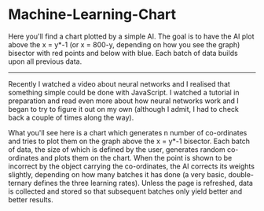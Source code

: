 # Machine-Learning-Chart
Here you'll find a chart plotted by a simple AI. The goal is to have the AI plot above the x = y*-1 (or x = 800-y, depending on how you see the graph) bisector with red points and below with blue. Each batch of data builds upon all previous data.

-----

Recently I watched a video about neural networks and I realised that something simple could be done with JavaScript.
I watched a tutorial in preparation and read even more about how neural networks work and I began to try to figure it out on my own (although I admit, I had to check back a couple of times along the way).

What you'll see here is a chart which generates n number of co-ordinates and tries to plot them on the graph above the x = y*-1 bisector. Each batch of data, the size of which is defined by the user, generates random co-ordinates and plots them on the chart. When the point is shown to be incorrect by the object carrying the co-ordinates, the AI corrects its weights slightly, depending on how many batches it has done (a very basic, double-ternary defines the three learning rates). Unless the page is refreshed, data is collected and stored so that subsequent batches only yield better and better results.
